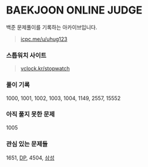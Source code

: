 # BAEKJOON ONLINE JUDGE

백준 문제풀이를 기록하는 아카이브입니다.
> [icpc.me/u/uhug123](http://icpc.me/u/uhug123)

### 스톱워치 사이트
> [vclock.kr/stopwatch](https://vclock.kr/stopwatch/)

### 풀이 기록
1000, 1001, 1002, 1003, 1004, 1149, 2557, 15552

### 아직 풀지 못한 문제
1005

### 관심 있는 문제들
1651, [DP](https://www.acmicpc.net/problem/tag/%EB%8B%A4%EC%9D%B4%EB%82%98%EB%AF%B9%20%ED%94%84%EB%A1%9C%EA%B7%B8%EB%9E%98%EB%B0%8D), 4504, [삼성](https://www.acmicpc.net/workbook/view/1152)
